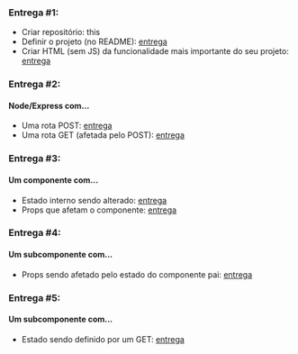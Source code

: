 ### Entrega #1:
- Criar repositório: this
- Definir o projeto (no README): [entrega](https://github.com/joaobb/Tender/blob/master/README.md)
- Criar HTML (sem JS) da funcionalidade mais importante do seu projeto: [entrega](https://github.com/joaobb/Tender/tree/master/frontend/HTML_Prototype)

### Entrega #2:
#### Node/Express com...
- Uma rota POST: [entrega](https://github.com/joaobb/Tender/blob/master/backend/api/v1/recipes.js)
- Uma rota GET (afetada pelo POST): [entrega](https://github.com/joaobb/Tender/blob/master/backend/api/v1/recipes.js)

### Entrega #3:
#### Um componente com...
- Estado interno sendo alterado: [entrega](https://github.com/joaobb/Tender/blob/master/frontend/ReactJS/src/view/SignIn.js)
- Props que afetam o componente: [entrega](https://github.com/joaobb/Tender/blob/master/frontend/ReactJS/src/components/General/Inputs/PasswordInput.js)

### Entrega #4:
#### Um subcomponente com...
- Props sendo afetado pelo estado do componente pai: [entrega](https://github.com/joaobb/Tender/blob/master/frontend/ReactJS/src/view/SignIn.js#L74)

### Entrega #5:
#### Um subcomponente com...
- Estado sendo definido por um GET: [entrega](https://github.com/joaobb/Tender/blob/master/frontend/ReactJS/src/view/Recipes/RecipeForm.js#L42)
